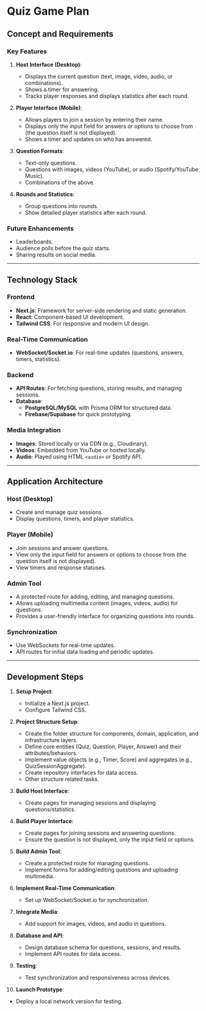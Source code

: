 # Quiz Game Plan

## Concept and Requirements

### Key Features
1. **Host Interface (Desktop)**:
   - Displays the current question (text, image, video, audio, or combinations).
   - Shows a timer for answering.
   - Tracks player responses and displays statistics after each round.

2. **Player Interface (Mobile)**:
   - Allows players to join a session by entering their name.
   - Displays only the input field for answers or options to choose from (the question itself is not displayed).
   - Shows a timer and updates on who has answered.

3. **Question Formats**:
   - Text-only questions.
   - Questions with images, videos (YouTube), or audio (Spotify/YouTube Music).
   - Combinations of the above.

4. **Rounds and Statistics**:
   - Group questions into rounds.
   - Show detailed player statistics after each round.

### Future Enhancements
- Leaderboards.
- Audience polls before the quiz starts.
- Sharing results on social media.

---

## Technology Stack

### Frontend
- **Next.js**: Framework for server-side rendering and static generation.
- **React**: Component-based UI development.
- **Tailwind CSS**: For responsive and modern UI design.

### Real-Time Communication
- **WebSocket/Socket.io**: For real-time updates (questions, answers, timers, statistics).

### Backend
- **API Routes**: For fetching questions, storing results, and managing sessions.
- **Database**:
  - **PostgreSQL/MySQL** with Prisma ORM for structured data.
  - **Firebase/Supabase** for quick prototyping.

### Media Integration
- **Images**: Stored locally or via CDN (e.g., Cloudinary).
- **Videos**: Embedded from YouTube or hosted locally.
- **Audio**: Played using HTML `<audio>` or Spotify API.

---

## Application Architecture

### Host (Desktop)
- Create and manage quiz sessions.
- Display questions, timers, and player statistics.

### Player (Mobile)
- Join sessions and answer questions.
- View only the input field for answers or options to choose from (the question itself is not displayed).
- View timers and response statuses.

### Admin Tool
- A protected route for adding, editing, and managing questions.
- Allows uploading multimedia content (images, videos, audio) for questions.
- Provides a user-friendly interface for organizing questions into rounds.

### Synchronization
- Use WebSockets for real-time updates.
- API routes for initial data loading and periodic updates.

---

## Development Steps

1. **Setup Project**:
   - Initialize a Next.js project.
   - Configure Tailwind CSS.

2. **Project Structure Setup**:
   - Create the folder structure for components, domain, application, and infrastructure layers.
   - Define core entities (Quiz, Question, Player, Answer) and their attributes/behaviors.
   - Implement value objects (e.g., Timer, Score) and aggregates (e.g., QuizSessionAggregate).
   - Create repository interfaces for data access.
   - Other structure related tasks.

3. **Build Host Interface**:
   - Create pages for managing sessions and displaying questions/statistics.

4. **Build Player Interface**:
   - Create pages for joining sessions and answering questions.
   - Ensure the question is not displayed, only the input field or options.

5. **Build Admin Tool**:
   - Create a protected route for managing questions.
   - Implement forms for adding/editing questions and uploading multimedia.

6. **Implement Real-Time Communication**:
   - Set up WebSocket/Socket.io for synchronization.

7. **Integrate Media**:
   - Add support for images, videos, and audio in questions.

8. **Database and API**:
   - Design database schema for questions, sessions, and results.
   - Implement API routes for data access.

9. **Testing**:
   - Test synchronization and responsiveness across devices.

10. **Launch Prototype**:
   - Deploy a local network version for testing.
